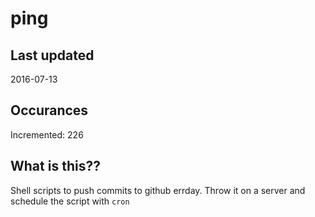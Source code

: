 # ping

## Last updated
2016-07-13

## Occurances
Incremented: 226

## What is this?? 
Shell scripts to push commits to github errday. Throw it on a server and schedule the script with `cron`
